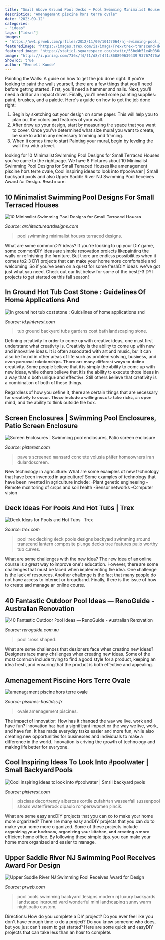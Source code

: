 ```yaml
---
title: "Small Above Ground Pool Decks ~ Pool Swimming Minimalist Houses Terraced Designs"
description: "Amenagement piscine hors terre ovale"
date: "2022-09-12"
categories:
- "ideas"
tags: ["ideas"]
images:
- "https://ww1.prweb.com/prfiles/2012/11/09/10117064/nj-swimming-pool.jpg"
featuredImage: "https://images.trex.com/is/image/Trex/trex-transcend-decking-tree-house-vintage-lantern-curves-pool-night-pergola-1?crop=0,0,990,620&amp;wid=990&amp;hei=620&amp;qlt=60"
featured_image: "https://static1.squarespace.com/static/55bebb51e4b036c52ebe8c45/t/561db1c7e4b0111ed60fee12/1444786651793/cross+shaped+pool"
image: "https://i.pinimg.com/736x/f4/f1/d8/f4f1d860899639439f93767476a99c70--bath-tubs-new-homes.jpg"
ShowToc: true
author: "Bennett Kunde"
---
```



Painting the Walls: A guide on how to get the job done right.
If you're looking to paint the walls yourself, there are a few things that you'll need before getting started. First, you'll need a hammer and nails. Next, you'll need a drill or an impact driver. Finally, you'll need some painting supplies: paint, brushes, and a palette. Here's a guide on how to get the job done right: 
1) Begin by sketching out your design on some paper. This will help you to plan out the colors and features of your wall. 
2) After drew up your design, start by measuring the space that you want to cover. Once you've determined what size mural you want to create, be sure to add in any necessary trimming and framing. 
3) When it comes time to start Painting your mural, begin by leveling the wall first with a level.

	

		
looking for 10 Minimalist Swimming Pool Designs for Small Terraced Houses you've came to the right page. We have 8 Pictures about 10 Minimalist Swimming Pool Designs for Small Terraced Houses like amenagement piscine hors terre ovale, Cool inspiring ideas to look into #poolwater | Small backyard pools and also Upper Saddle River NJ Swimming Pool Receives Award for Design. Read more:
		
    
## 10 Minimalist Swimming Pool Designs For Small Terraced Houses

<img loading=lazy src="https://www.architectureartdesigns.com/wp-content/uploads/2019/05/swimming-pool7-630x630.jpg" onerror="this.onerror=null;this.src='https://tse2.mm.bing.net/th?id=OIP.HJDmZEOvvRW0IJZv5TwktwHaHa&amp;pid=15.1';" alt="10 Minimalist Swimming Pool Designs for Small Terraced Houses">

_Source: architectureartdesigns.com_

>pool swimming minimalist houses terraced designs. 

	

What are some commonDIY ideas?
If you're looking to up your DIY game, some commonDIY ideas are simple renovation projects likepainting the walls or refinishing the furniture. But there are endless possibilities when it comes to2-3 DYI projects that can make your home more comfortable and welcoming. So if you've been on a quest for some freshDIY ideas, we've got just what you need. Check out our list below for some of the best2-3 DYI projects to get started on this fall season!

    
## In Ground Hot Tub Cost Stone : Guidelines Of Home Applications And

<img loading=lazy src="https://i.pinimg.com/736x/f4/f1/d8/f4f1d860899639439f93767476a99c70--bath-tubs-new-homes.jpg" onerror="this.onerror=null;this.src='https://tse2.mm.bing.net/th?id=OIP.pM60XSE-l5xj-9y-pVDQ6wHaJ3&amp;pid=15.1';" alt="In ground hot tub cost stone : Guidelines of home applications and">

_Source: id.pinterest.com_

>tub ground backyard tubs gardens cost bath landscaping stone. 

	

Defining creativity
In order to come up with creative ideas, one must first understand what creativity is. Creativity is the ability to come up with new and innovative ideas. It is often associated with art and music, but it can also be found in other areas of life such as problem-solving, business, and even personal relationships.
There are many different ways to define creativity. Some people believe that it is simply the ability to come up with new ideas, while others believe that it is the ability to execute those ideas in a way that is both unique and effective. Still others believe that creativity is a combination of both of these things.

Regardless of how you define it, there are certain things that are necessary for creativity to occur. These include a willingness to take risks, an open mind, and the ability to think outside the box.

    
## Screen Enclosures | Swimming Pool Enclosures, Patio Screen Enclosure

<img loading=lazy src="https://i.pinimg.com/736x/af/f0/e9/aff0e92920d5589b84f39034497cf7f8.jpg" onerror="this.onerror=null;this.src='https://tse3.mm.bing.net/th?id=OIP.t-lw5m0P5Zs3UqvgFlFIpgHaFj&amp;pid=15.1';" alt="Screen Enclosures | Swimming pool enclosures, Patio screen enclosure">

_Source: pinterest.com_

>pavers screened mansard concrete volusia phifer homeowners iran dulandoscreen. 

	

New technology in agriculture: What are some examples of new technology that have been invented in agriculture?
Some examples of technology that have been invented in agriculture include:
-Plant genetic engineering
-Remote monitoring of crops and soil health 
-Sensor networks 
-Computer vision

    
## Deck Ideas For Pools And Hot Tubs | Trex

<img loading=lazy src="https://images.trex.com/is/image/Trex/trex-transcend-decking-tree-house-vintage-lantern-curves-pool-night-pergola-1?crop=0,0,990,620&amp;wid=990&amp;hei=620&amp;qlt=60" onerror="this.onerror=null;this.src='https://tse4.mm.bing.net/th?id=OIP.-O45Yui5VDHYCBc8UQd9OgHaEo&amp;pid=15.1';" alt="Deck Ideas for Pools and Hot Tubs | Trex">

_Source: trex.com_

>pool trex decking deck pools designs backyard swimming around transcend lantern composite plunge decks tree features patio worthy tub curves. 

	

What are some challenges with the new idea?
The new idea of an online course is a great way to improve one's education. However, there are some challenges that must be faced when implementing the idea. One challenge is the lack of resources. Another challenge is the fact that many people do not have access to internet or broadband. Finally, there is the issue of how to create and manage an online course.

    
## 40 Fantastic Outdoor Pool Ideas — RenoGuide - Australian Renovation

<img loading=lazy src="https://static1.squarespace.com/static/55bebb51e4b036c52ebe8c45/t/561db1c7e4b0111ed60fee12/1444786651793/cross+shaped+pool" onerror="this.onerror=null;this.src='https://tse1.mm.bing.net/th?id=OIP.JibmjXrxFPllCyoja9UX4AHaJ3&amp;pid=15.1';" alt="40 Fantastic Outdoor Pool Ideas — RenoGuide - Australian Renovation">

_Source: renoguide.com.au_

>pool cross shaped. 

	

What are some challenges that designers face when creating new ideas?
Designers face many challenges when creating new ideas. Some of the most common include trying to find a good style for a product, keeping an idea fresh, and ensuring that the product is both effective and appealing.

    
## Amenagement Piscine Hors Terre Ovale

<img loading=lazy src="http://www.piscines-bastides.fr/images/amenagement-piscine-hors-terre-ovale_8.jpg" onerror="this.onerror=null;this.src='https://tse2.mm.bing.net/th?id=OIP.ffLUGQAGElDyX5_bu9PkSQHaFj&amp;pid=15.1';" alt="amenagement piscine hors terre ovale">

_Source: piscines-bastides.fr_

>ovale amenagement piscines. 

	

The impact of innovation: How has it changed the way we live, work and have fun?
Innovation has had a significant impact on the way we live, work, and have fun. It has made everyday tasks easier and more fun, while also creating new opportunities for businesses and individuals to make a difference in the world. Innovation is driving the growth of technology and making life better for everyone.

    
## Cool Inspiring Ideas To Look Into #poolwater | Small Backyard Pools

<img loading=lazy src="https://i.pinimg.com/736x/7f/4e/b5/7f4eb5372a81af1e500522c24424a4f8.jpg" onerror="this.onerror=null;this.src='https://tse1.mm.bing.net/th?id=OIP.QItzFIdJnO3xVUj7kdCLJQHaKF&amp;pid=15.1';" alt="Cool inspiring ideas to look into #poolwater | Small backyard pools">

_Source: pinterest.com_

>piscinas decortrendy albercas cortile zufahrten wasserfall aussenpool shoals waterfirerock dipaulo romperswomen pincik. 

	

What are some easy andDIY projects that you can do to make your home more organized?
There are many easy andDIY projects that you can do to make your home more organized. Some of these projects include organizing your bedroom, organizing your kitchen, and creating a more efficient home office. By following these simple tips, you can make your home more organized and easier to manage.

    
## Upper Saddle River NJ Swimming Pool Receives Award For Design

<img loading=lazy src="https://ww1.prweb.com/prfiles/2012/11/09/10117064/nj-swimming-pool.jpg" onerror="this.onerror=null;this.src='https://tse4.mm.bing.net/th?id=OIP.MZZ0Ud739S7Z4kwSmkuS_wHaE9&amp;pid=15.1';" alt="Upper Saddle River NJ Swimming Pool Receives Award for Design">

_Source: prweb.com_

>pool pools swimming backyard designs modern nj luxury backyards landscape inground yard wonderful mini landscaping sunny warm night patio custom. 

	

Directions: How do you complete a DIY project?
Do you ever feel like you don't have enough time to do a project? Do you know someone who does, but you just can't seem to get started? Here are some quick and easyDIY projects that can take less than an hour to complete.

